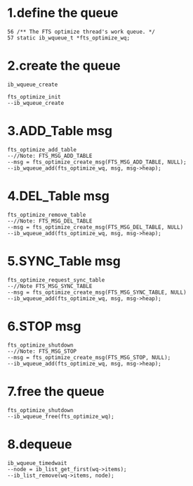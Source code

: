 
# 1.define the queue
	56 /** The FTS optimize thread's work queue. */
	57 static ib_wqueue_t *fts_optimize_wq; 
	
	
# 2.create the queue

	ib_wqueue_create
	
	fts_optimize_init
	--ib_wqueue_create
	
# 3.ADD_Table msg

	fts_optimize_add_table
	--//Note: FTS_MSG_ADD_TABLE
	--msg = fts_optimize_create_msg(FTS_MSG_ADD_TABLE, NULL);
	--ib_wqueue_add(fts_optimize_wq, msg, msg->heap);
	
# 4.DEL_Table msg

	fts_optimize_remove_table
	--//Note: FTS_MSG_DEL_TABLE
	--msg = fts_optimize_create_msg(FTS_MSG_DEL_TABLE, NULL)
	--ib_wqueue_add(fts_optimize_wq, msg, msg->heap);
	
# 5.SYNC_Table msg

	fts_optimize_request_sync_table
	--//Note FTS_MSG_SYNC_TABLE
	--msg = fts_optimize_create_msg(FTS_MSG_SYNC_TABLE, NULL)
	--ib_wqueue_add(fts_optimize_wq, msg, msg->heap);

# 6.STOP msg
	fts_optimize_shutdown
	--//Note: FTS_MSG_STOP
	--msg = fts_optimize_create_msg(FTS_MSG_STOP, NULL);
	--ib_wqueue_add(fts_optimize_wq, msg, msg->heap);
	
# 7.free the queue
	fts_optimize_shutdown
	--ib_wqueue_free(fts_optimize_wq);
	
# 8.dequeue

	ib_wqueue_timedwait
	--node = ib_list_get_first(wq->items);
	--ib_list_remove(wq->items, node);